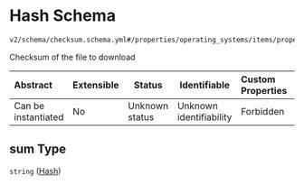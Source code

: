 # Hash Schema

```txt
v2/schema/checksum.schema.yml#/properties/operating_systems/items/properties/steps/items/properties/actions/items/oneOf/20/properties/core:manual_download/properties/file/properties/checksum/properties/sum
```

Checksum of the file to download


| Abstract            | Extensible | Status         | Identifiable            | Custom Properties | Additional Properties | Access Restrictions | Defined In                                                           |
| :------------------ | ---------- | -------------- | ----------------------- | :---------------- | --------------------- | ------------------- | -------------------------------------------------------------------- |
| Can be instantiated | No         | Unknown status | Unknown identifiability | Forbidden         | Allowed               | none                | [device.schema.json\*](../device.schema.json "open original schema") |

## sum Type

`string` ([Hash](device-properties-operating-systems-operating-system-properties-steps-step-properties-group-step-action-oneof-coremanual_download-action-properties-coremanual_download-action-properties-file-properties-checksum-properties-hash.md))
